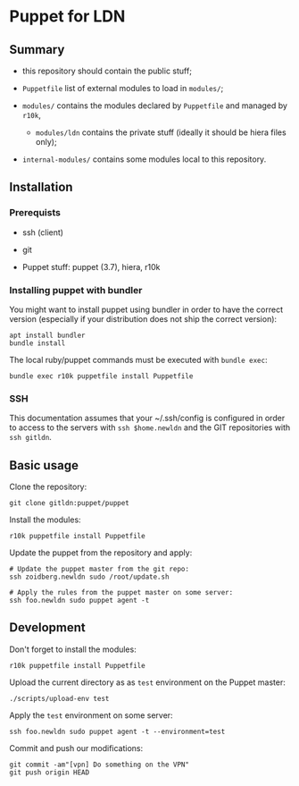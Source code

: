 # Puppet for LDN

## Summary

* this repository should contain the public stuff;

* `Puppetfile` list of external modules to load in `modules/`;

* `modules/` contains the modules declared by `Puppetfile` and managed
  by `r10k`,

  * `modules/ldn` contains the private stuff (ideally it should be hiera files
    only);

* `internal-modules/` contains some modules local to this repository.

## Installation

### Prerequists

* ssh (client)

* git

* Puppet stuff: puppet (3.7), hiera, r10k

### Installing puppet with bundler

You might want to install puppet using bundler in order to have the correct
version (especially if your distribution does not ship the correct version):

    apt install bundler
    bundle install

The local ruby/puppet commands must be executed with `bundle exec`:

    bundle exec r10k puppetfile install Puppetfile

### SSH

This documentation assumes that your ~/.ssh/config is configured in order to
access to the servers with `ssh $home.newldn` and the GIT repositories with
`ssh gitldn`.

## Basic usage

Clone the repository:

    git clone gitldn:puppet/puppet

Install the modules:

    r10k puppetfile install Puppetfile

Update the puppet from the repository and apply:

    # Update the puppet master from the git repo:
    ssh zoidberg.newldn sudo /root/update.sh
    
    # Apply the rules from the puppet master on some server:
    ssh foo.newldn sudo puppet agent -t

## Development

Don't forget to install the modules:

    r10k puppetfile install Puppetfile

Upload the current directory as as `test` environment on the Puppet master:

    ./scripts/upload-env test

Apply the `test` environment on some server:

    ssh foo.newldn sudo puppet agent -t --environment=test

Commit and push our modifications:

    git commit -am"[vpn] Do something on the VPN"
    git push origin HEAD
